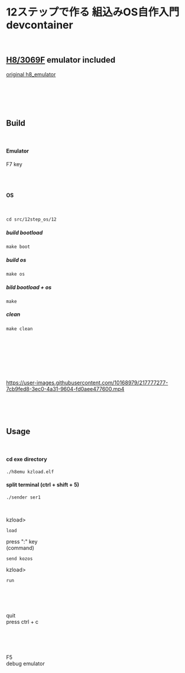 # 12ステップで作る 組込みOS自作入門 devcontainer

<br>

## [H8/3069F](https://akizukidenshi.com/catalog/g/gK-01271/) emulator included  

[original h8_emulator](https://github.com/shimomura1004/h8_emulator)

<br><br><br><br>

## Build

<br>

#### Emulator  

F7 key

<br><br>

#### OS

<br>

```
cd src/12step_os/12
```

##### build bootload
```
make boot
```

##### build os
```
make os
```

##### bild bootload + os
```
make
```

##### clean
```
make clean
```

<br><br><br>
<br><br><br>



https://user-images.githubusercontent.com/10168979/217777277-7cb9fed8-3ec0-4a31-9604-fd0aee477600.mp4




<br><br><br>


## Usage

<br>

#### cd exe directory
```
./h8emu kzload.elf
```

#### split terminal (ctrl + shift + 5)
```
./sender ser1
```

<br>

kzload>
```
load
```
press ":" key  
(command)
```
send kozos
```
kzload>
```
run
```




<br><br><br>

quit  
press ctrl + c

<br><br><br>

F5  
debug emulator

<br><br><br>
<br><br><br>
<br><br><br>
